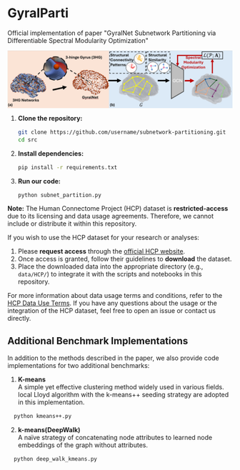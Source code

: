 # GyralParti
Official implementation of paper "GyralNet Subnetwork Partitioning via Differentiable Spectral Modularity Optimization"

<div align="center">
<img src="/fig/overall.png" width="600px" style="display: block; margin: 0 auto;"/>
</div>

1. **Clone the repository:**
   ```bash
   git clone https://github.com/username/subnetwork-partitioning.git
   cd src
   ```
2. **Install dependencies:**
   ```bash
   pip install -r requirements.txt
   ```
3. **Run our code:**
   ```bash
   python subnet_partition.py
   ```
 **Note:**  The Human Connectome Project (HCP) dataset is **restricted-access** due to its licensing and data usage agreements. Therefore, we cannot include or distribute it within this repository. 

If you wish to use the HCP dataset for your research or analyses:
1. Please **request access** through the [official HCP website](https://www.humanconnectome.org/study/hcp-young-adult).
2. Once access is granted, follow their guidelines to **download** the dataset.
3. Place the downloaded data into the appropriate directory (e.g., `data/HCP/`) to integrate it with the scripts and notebooks in this repository.

For more information about data usage terms and conditions, refer to the [HCP Data Use Terms](https://www.humanconnectome.org/study/hcp-young-adult/data-use-terms). If you have any questions about the usage or the integration of the HCP dataset, feel free to open an issue or contact us directly.
## Additional Benchmark Implementations

In addition to the methods described in the paper, we also provide code implementations for two additional benchmarks:

1. **K-means**  
   A simple yet effective clustering method widely used in various fields. local Lloyd algorithm with the k-means++ seeding strategy are adopted in this implementation. 
```bash
  python kmeans++.py
  ```

2. **k-means(DeepWalk)**  
   A naïve strategy of concatenating node attributes to learned node embeddings of the graph without attributes.
```bash
  python deep_walk_kmeans.py
  ```
